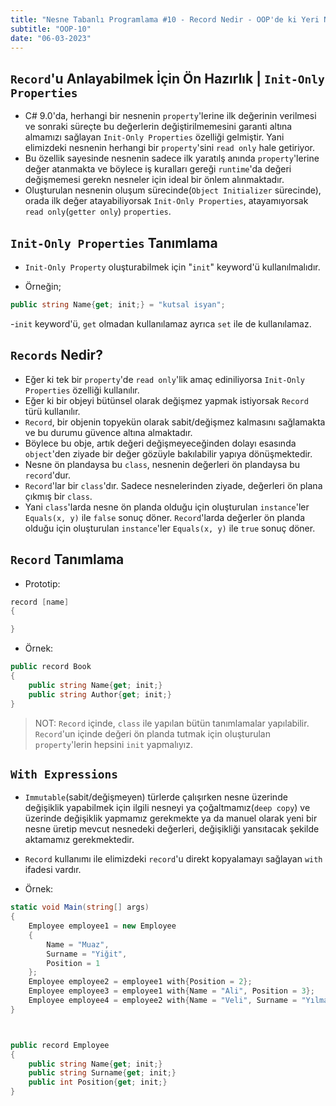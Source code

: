 ```yaml
---
title: "Nesne Tabanlı Programlama #10 - Record Nedir - OOP'de ki Yeri Neresidir (C# 9.0)"
subtitle: "OOP-10"
date: "06-03-2023"
---
```


## **`Record`'u Anlayabilmek İçin Ön Hazırlık | `Init-Only Properties`**

- C# 9.0'da, herhangi bir nesnenin `property`'lerine ilk değerinin verilmesi ve sonraki süreçte bu değerlerin değiştirilmemesini garanti altına almamızı sağlayan `Init-Only Properties` özelliği gelmiştir. Yani elimizdeki nesnenin herhangi bir `property`'sini `read only` hale getiriyor.
- Bu özellik sayesinde nesnenin sadece ilk yaratılş anında `property`'lerine değer atanmakta ve böylece iş kuralları gereği `runtime`'da değeri değişmemesi gerekn nesneler için ideal bir önlem alınmaktadır.
- Oluşturulan nesnenin oluşum sürecinde(`Object Initializer` sürecinde), orada ilk değer atayabiliyorsak `Init-Only Properties`, atayamıyorsak `read only`(`getter only`) `properties`.

## **`Init-Only Properties` Tanımlama**

- `Init-Only Property` oluşturabilmek için "`init`" keyword'ü kullanılmalıdır.

- Örneğin;

```csharp
public string Name{get; init;} = "kutsal isyan";
```

-`init` keyword'ü, `get` olmadan kullanılamaz ayrıca `set` ile de kullanılamaz.

## **`Records` Nedir?**

- Eğer ki tek bir `property`'de `read only`'lik amaç ediniliyorsa `Init-Only Properties` özelliği kullanılır.
- Eğer ki bir objeyi bütünsel olarak değişmez yapmak istiyorsak `Record` türü kullanılır.
- `Record`, bir objenin topyekün olarak sabit/değişmez kalmasını sağlamakta ve bu durumu güvence altına almaktadır.
- Böylece bu obje, artık değeri değişmeyeceğinden dolayı esasında `object`'den ziyade bir değer gözüyle bakılabilir yapıya dönüşmektedir.
- Nesne ön plandaysa bu `class`, nesnenin değerleri ön plandaysa bu `record`'dur.
- `Record`'lar bir `class`'dır. Sadece nesnelerinden ziyade, değerleri ön plana çıkmış bir `class`.
- Yani `class`'larda nesne ön planda olduğu için oluşturulan `instance`'ler `Equals(x, y)` ile `false` sonuç döner. `Record`'larda değerler ön planda olduğu için oluşturulan `instance`'ler `Equals(x, y)` ile `true` sonuç döner.

## **`Record` Tanımlama**

- Prototip:

```csharp
record [name]
{

}
```

- Örnek:

```csharp
public record Book
{
    public string Name{get; init;}
    public string Author{get; init;}
}
```

> NOT:
> `Record` içinde, `class` ile yapılan bütün tanımlamalar yapılabilir. `Record`'un içinde değeri ön planda tutmak için oluşturulan `property`'lerin hepsini `init` yapmalıyız.

## **`With Expressions`**

- `Immutable`(sabit/değişmeyen) türlerde çalışırken nesne üzerinde değişiklik yapabilmek için ilgili nesneyi ya çoğaltmamız(`deep copy`) ve üzerinde değişiklik yapmamız gerekmekte ya da manuel olarak yeni bir nesne üretip mevcut nesnedeki değerleri, değişikliği yansıtacak şekilde aktamamız gerekmektedir.
- `Record` kullanımı ile elimizdeki `record`'u direkt kopyalamayı sağlayan `with` ifadesi vardır.

- Örnek:

```csharp
static void Main(string[] args)
{
    Employee employee1 = new Employee
    {
        Name = "Muaz",
        Surname = "Yiğit",
        Position = 1
    };
    Employee employee2 = employee1 with{Position = 2};
    Employee employee3 = employee1 with{Name = "Ali", Position = 3};
    Employee employee4 = employee2 with{Name = "Veli", Surname = "Yılmaz", Position = 4};
}



public record Employee
{
    public string Name{get; init;}
    public string Surname{get; init;}
    public int Position{get; init;}
}


```
